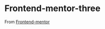 # Frontend-mentor-three
From [Frontend-mentor](https://www.frontendmentor.io/challenges/order-summary-component-QlPmajDUj)
